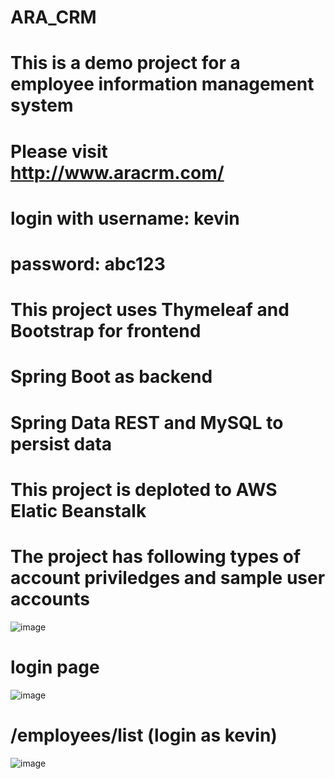 # ARA_CRM
# This is a demo project for a employee information management system

# Please visit http://www.aracrm.com/
# login with username:  kevin
#            password:  abc123

# This project uses Thymeleaf and Bootstrap for frontend
#                   Spring Boot as backend
#                   Spring Data REST and MySQL to persist data
# This project is deploted to AWS Elatic Beanstalk

# The project has following types of account priviledges and sample user accounts
![image](https://user-images.githubusercontent.com/22802083/155197492-3f1c885d-ec42-4387-b49d-3f4b8f84b0f0.png)

# login page
![image](https://user-images.githubusercontent.com/22802083/155197733-3ee20d64-015b-4aca-8bd4-17d97fbbca78.png)

# /employees/list (login as kevin)
![image](https://user-images.githubusercontent.com/22802083/155197807-7316e7e0-0bae-4415-b0ee-1077658144c1.png)

